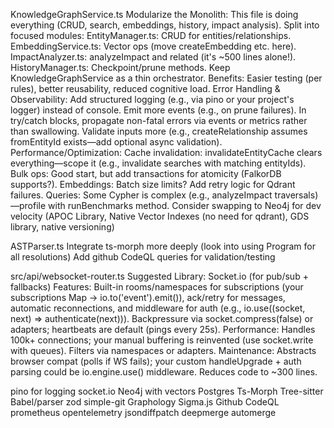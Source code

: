 KnowledgeGraphService.ts
    Modularize the Monolith:
        This file is doing everything (CRUD, search, embeddings, history, impact analysis). Split into focused modules:
        EntityManager.ts: CRUD for entities/relationships.
        EmbeddingService.ts: Vector ops (move createEmbedding etc. here).
        ImpactAnalyzer.ts: analyzeImpact and related (it's ~500 lines alone!).
        HistoryManager.ts: Checkpoint/prune methods.
        Keep KnowledgeGraphService as a thin orchestrator.
        Benefits: Easier testing (per rules), better reusability, reduced cognitive load.
    Error Handling & Observability:
        Add structured logging (e.g., via pino or your project's logger) instead of console. Emit more events (e.g., on prune failures).
        In try/catch blocks, propagate non-fatal errors via events or metrics rather than swallowing.
        Validate inputs more (e.g., createRelationship assumes fromEntityId exists—add optional async validation).
    Performance/Optimization:
        Cache invalidation: invalidateEntityCache clears everything—scope it (e.g., invalidate searches with matching entityIds).
        Bulk ops: Good start, but add transactions for atomicity (FalkorDB supports?).
        Embeddings: Batch size limits? Add retry logic for Qdrant failures.
        Queries: Some Cypher is complex (e.g., analyzeImpact traversals)—profile with runBenchmarks method.
    Consider swapping to Neo4j for dev velocity (APOC Library, Native Vector Indexes (no need for qdrant), GDS library, native versioning)

ASTParser.ts
    Integrate ts-morph more deeply (look into using Program for all resolutions)
    Add github CodeQL queries for validation/testing

src/api/websocket-router.ts
    Suggested Library: Socket.io (for pub/sub + fallbacks)
    Features: Built-in rooms/namespaces for subscriptions (your subscriptions Map → io.to('event').emit()), ack/retry for messages, automatic reconnections, and middleware for auth (e.g., io.use((socket, next) => authenticate(next))). Backpressure via socket.compress(false) or adapters; heartbeats are default (pings every 25s).
    Performance: Handles 100k+ connections; your manual buffering is reinvented (use socket.write with queues). Filters via namespaces or adapters.
    Maintenance: Abstracts browser compat (polls if WS fails); your custom handleUpgrade + auth parsing could be io.engine.use() middleware. Reduces code to ~300 lines.

pino for logging
socket.io
Neo4j with vectors
Postgres
Ts-Morph
Tree-sitter
Babel/parser
zod
simple-git
Graphology
Sigma.js
Github CodeQL
prometheus
opentelemetry
jsondiffpatch
deepmerge
automerge